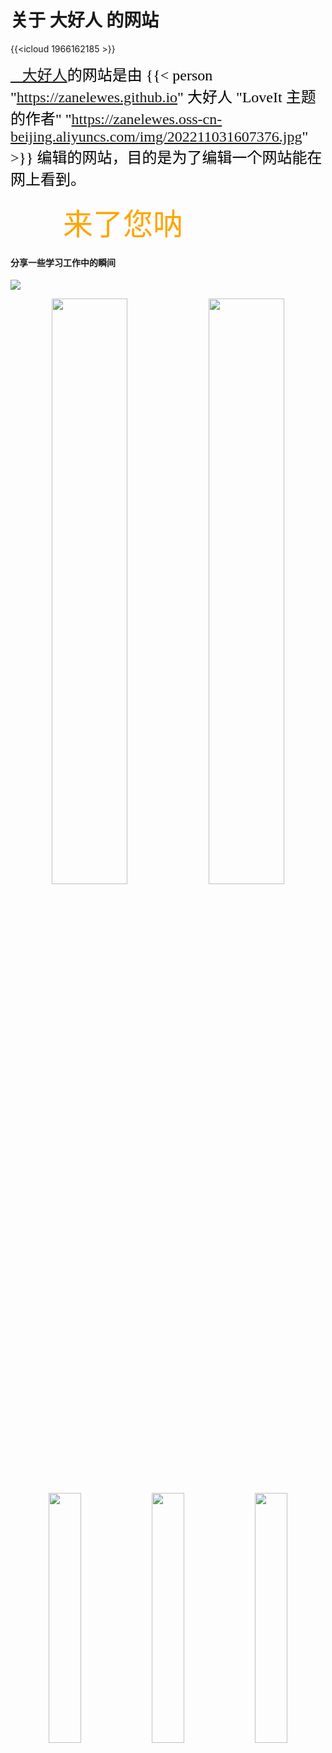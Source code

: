 # 关于 大好人 的网站

{{<icloud 1966162185 >}}

<font face="kaiti" color=black size=5>[🦹大好人](https://zanelewes.github.io/loveit/)的网站是由 {{< person "https://zanelewes.github.io" 大好人 "LoveIt 主题的作者" "https://zanelewes.oss-cn-beijing.aliyuncs.com/img/202211031607376.jpg" >}} 编辑的网站，目的是为了编辑一个网站能在网上看到。</font>  
<br>
&emsp;&emsp;&emsp;&emsp;&emsp;&emsp;<font face="kaiti" color=orange size=20>来了您呐</font>  





#### 分享一些学习工作中的瞬间
![](https://zanelewes.oss-cn-beijing.aliyuncs.com/img/202211071728141.jpg)  

<div align="center">
   <img src="https://zanelewes.oss-cn-beijing.aliyuncs.com/img/202211071728134.jpg"  width=49%> <img src="https://zanelewes.oss-cn-beijing.aliyuncs.com/img/202211071728139.jpg" width=49%> 
</div>

<div align="center">
   <img src="https://zanelewes.oss-cn-beijing.aliyuncs.com/img/202211071728136.jpg"  width=32%> <img src="https://zanelewes.oss-cn-beijing.aliyuncs.com/img/202211071728137.jpg" width=32%> <img src="https://zanelewes.oss-cn-beijing.aliyuncs.com/img/202211071728140.jpg" width=32%>
</div>

